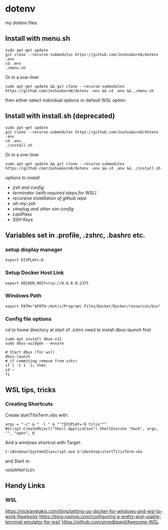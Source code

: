 # dotenv
my dotenv files

## Install with menu.sh
```
sudo apt-get update
git clone --recurse-submodules https://github.com/JoshuaGore8/dotenv .env
cd .env
./menu.sh
```
Or in a one-liner
```
sudo apt-get update && git clone --recurse-submodules https://github.com/JoshuaGore8/dotenv .env && cd .env && ./menu.sh
```
then either select individual options or default WSL option

## Install with install.sh (deprecated)

```
sudo apt-get update
git clone --recurse-submodules https://github.com/JoshuaGore8/dotenv .env
cd .env
./install.sh
```
Or in a one-liner
```
sudo apt-get update && git clone --recurse-submodules https://github.com/JoshuaGore8/dotenv .env && cd .env && ./install.sh
```
*options to install*
* *zsh and config*
* *terminator (with required steps for WSL)*
* *recursive installation of github repo*
* *oh-my-zsh*
* *vimplug and other vim config*
* *LastPass*
* *SSH Keys*
## Variables set in .profile, .zshrc, .bashrc etc.
### setup display manager
```
export DISPLAY=:0
```
### Setup Docker Host Link
```
export DOCKER_HOST=tcp://0.0.0.0:2375
```
### Windows Path
```
export PATH="$PATH:/mnt/c/Program\ Files/Docker/Docker/resources/bin"
```
### Config file options
cd to home directory at start of .zshrc
need to install dbus-launch first
```
sudo apt install dbux-x11
sudo dbus-uuidgen --ensure
```
```
# Start dbus (for wsl)
dbus-launch
# if commiting remove from zshrc
if [ -t 1  ]; then  
cd ~
fi  
```

## WSL tips, tricks
### Creating Shortcuts
Create startTilixTerm.vbs with:
```
args = "-c" & " -l " & """DISPLAY=:0 tilix"""
WScript.CreateObject("Shell.Application").ShellExecute "bash", args, "", "open", 0
```
And a windows shortcut with
Target:
```
C:\Windows\System32\wscript.exe G:\Desktop\startTilixTerm.vbs
```
and Start in:
```
%USERPROFILE%
```
## Handy Links
### WSL
https://nickjanetakis.com/blog/setting-up-docker-for-windows-and-wsl-to-work-flawlessly
https://blog.ropnop.com/configuring-a-pretty-and-usable-terminal-emulator-for-wsl/
https://github.com/sirredbeard/Awesome-WSL
